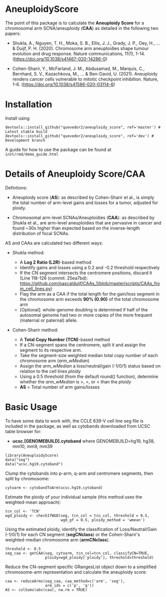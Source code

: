 # AneuploidyScore
The point of this package is to calculate the **Aneuploidy Score** for a chromosomal arm SCNA/aneuploidy (**CAA**) as detailed in the following two papers:

  - Shukla, A., Nguyen, T. H., Moka, S. B., Ellis, J. J., Grady, J. P., Oey, H., ... & Duijf, P. H. (2020). Chromosome arm aneuploidies shape tumour evolution and drug response. Nature communications, 11(1), 1-14. (https://doi.org/10.1038/s41467-020-14286-0)
 
  - Cohen-Sharir, Y., McFarland, J. M., Abdusamad, M., Marquis, C., Bernhard, S. V., Kazachkova, M., ... & Ben-David, U. (2021). Aneuploidy renders cancer cells vulnerable to mitotic checkpoint inhibition. Nature, 1-6. (https://doi.org/10.1038/s41586-020-03114-6)


# Installation
Install using
```
devtools::install_github("quevedor2/aneuploidy_score", ref='master') # Latest stable build
devtools::install_github("quevedor2/aneuploidy_score", ref='dev') # Development branch
```

A guide for how to use the package can be found at `inst/rmd/demo_guide.html`

# Details of Aneuploidy Score/CAA  
Defintions:
 
  - Aneuploidy score (**AS**): as described by Cohen-Sharir et al., is simply the total number of arm-level gains and losses for a tumor, adjusted for ploidy. 
 
  - Chromosomal arm-level SCNAs/Aneuploidies (**CAA**): as described by Shukla et al., are arm-level aneuploidies that are pervasive in cancer and found ~30x higher than expected based on the inverse-length distribution of focal SCNAs.


AS and CAAs are calculated two different ways:

  - Shukla method: 
    - A **Log 2 Ratio (L2R)**-based method
    - Identify gains and losses using a 0.2 and -0.2 threshold respectively
    - If the CN segment intersects the centromere positions, discard it (Line 118-126 (commit: 25ea7bd): https://github.com/pascalduijf/CAAs_1/blob/master/scripts/CAAs_from_cell_lines.py)
    - Flag the arm as a CAA if the total length for the gain/loss segment in the chromosome arm exceeds **90% (0.90)** of the total chromosome arm
    - [Optional]: whole-genome doubling is determined if half of the autosomal genome had two or more copies of the more frequent (maternal or paternal) allele.
  
  - Cohen-Sharir method: 
    - A **Total Copy Number (TCN)**-based method
    - If a CN-segment spans the centromere, split it and assign the segment to its respective arm.
    - Take the segment-size weighted median total copy number of each chromosome arm (*arm_wMedian*)
    - Assign the *arm_wMedian* a loss/neutral/gain (-1/0/1) status based on relation to the cell lines *ploidy*
    - Using a 0.5 threshold (from the default round() function), determine whether the *arm_wMedian* is >, =, or < than the *ploidy*
    - **AS** = Total number of arm gains/losses
    

# Basic Usage
To have some data to work with, the CCLE 639-V cell line seg file is included in the package, as well as cytobands downloaded from UCSC table browser for:
 
  - **ucsc.[GENOMEBUILD].cytoband** where GENOMEBUILD=hg19, hg38, mm10, mm9, mm39
  
```{r}
library(AneuploidyScore)
data("seg")
data("ucsc.hg19.cytoband")
```

Clump the cytobands into p-arm, q-arm and centromere segments, then split by chromosome:
```{r}
cytoarm <- cytobandToArm(ucsc.hg19.cytoband)
```

Estimate the ploidy of your individual sample (this method uses the weighted-mean approach):
```{r}
tcn_col <- 'TCN'
wgd_ploidy <- checkIfWGD(seg, tcn_col = tcn_col, threshold = 0.5,
                         wgd_gf = 0.5, ploidy_method = 'wmean')
```

Using the estimated ploidy, identify the classification of Loss/Neutral/Gain (-1/0/1) for each CN segment (**segCNclass**) or the Cohen-Sharir's weighted-median chromosome arm (**armCNclass**).
```{r}
threshold <- 0.5
seg_caa <- getCAA(seg, cytoarm, tcn_col=tcn_col, classifyCN=TRUE,
                  ploidy=wgd_ploidy['ploidy'], threshold=threshold)
```

Reduce the CN-segment specific GRangesList object down to a simplified chromosome-arm representation and calculate the aneuploidy score:
```{r}
caa <- reduceArms(seg_caa, caa_method=c('arm', 'seg'),
                  arm_ids = c('p', 'q'))
AS <- colSums(abs(caa), na.rm = TRUE)
```

